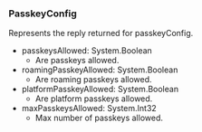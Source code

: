 ### PasskeyConfig
Represents the reply returned for passkeyConfig.

- passkeysAllowed: System.Boolean
  - Are passkeys allowed.
- roamingPasskeyAllowed: System.Boolean
  - Are roaming passkeys allowed.
- platformPasskeyAllowed: System.Boolean
  - Are platform passkeys allowed.
- maxPasskeysAllowed: System.Int32
  - Max number of passkeys allowed.
